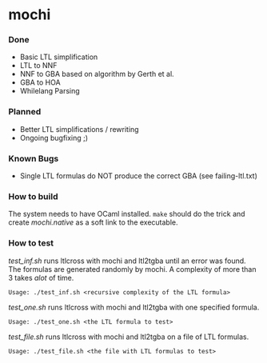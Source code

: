 # mochi

### Done 
* Basic LTL simplification
* LTL to NNF
* NNF to GBA based on algorithm by Gerth et al.
* GBA to HOA
* Whilelang Parsing

### Planned
* Better LTL simplifications / rewriting
* Ongoing bugfixing ;)

### Known Bugs
* Single LTL formulas do NOT produce the correct GBA (see failing-ltl.txt)

### How to build
The system needs to have OCaml installed. 
``` make ``` should do the trick and create _mochi.native_ as a soft link to the executable.

### How to test
_test\_inf.sh_ runs ltlcross with mochi and ltl2tgba until an error was found.
The formulas are generated randomly by mochi. A complexity of more than 3 takes _alot_ of time.

```Usage: ./test_inf.sh <recursive complexity of the LTL formula>```

_test\_one.sh_ runs ltlcross with mochi and ltl2tgba with one specified formula.

```Usage: ./test_one.sh <the LTL formula to test>```

_test\_file.sh_ runs ltlcross with mochi and ltl2tgba on a file of LTL formulas.

```Usage: ./test_file.sh <the file with LTL formulas to test>```
